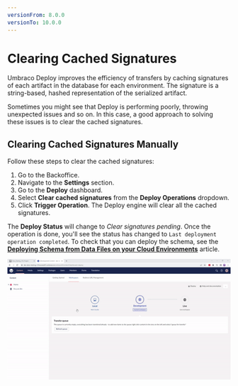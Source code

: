 ```yaml
---
versionFrom: 8.0.0
versionTo: 10.0.0
---
```


# Clearing Cached Signatures

Umbraco Deploy improves the efficiency of transfers by caching signatures of each artifact in the database for each environment. The signature is a string-based, hashed representation of the serialized artifact.

Sometimes you might see that Deploy is performing poorly, throwing unexpected issues and so on. In this case, a good approach to solving these issues is to clear the cached signatures.

## Clearing Cached Signatures Manually

Follow these steps to clear the cached signatures:

1. Go to the Backoffice.
2. Navigate to the **Settings** section.
3. Go to the **Deploy** dashboard.
4. Select **Clear cached signatures** from the **Deploy Operations** dropdown.
5. Click **Trigger Operation**. The Deploy engine will clear all the cached signatures.

The **Deploy Status** will change to *Clear signatures pending*. Once the operation is done, you'll see the status has changed to `Last deployment operation completed`. To check that you can deploy the schema, see the [**Deploying Schema from Data Files on your Cloud Environments**](/umbraco-cloud/deployment/deploy-operations/deploy-schema.md) article.

![Clear cached signatures](images/clear-cached-signatures-v10.gif)
